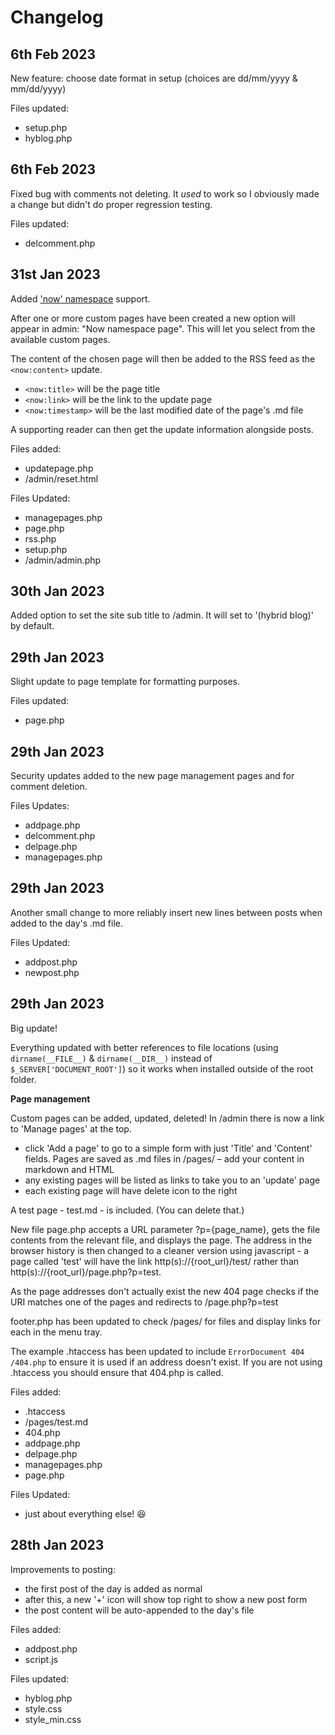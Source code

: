 # Changelog

## 6th Feb 2023

New feature: choose date format in setup (choices are dd/mm/yyyy & mm/dd/yyyy)

Files updated:

- setup.php
- hyblog.php

## 6th Feb 2023

Fixed bug with comments not deleting. It _used_ to work so I obviously made a change but didn't do proper regression testing.

Files updated:

- delcomment.php

## 31st Jan 2023

Added ['now' namespace](https://github.com/colin-walker/Now-Namespace) support.

After one or more custom pages have been created a new option will appear in admin: "Now namespace page". This will let you select from the available custom pages.

The content of the chosen page will then be added to the RSS feed as the `<now:content>` update.

- `<now:title>` will be the page title
- `<now:link>` will be the link to the update page
- `<now:timestamp>` will be the last modified date of the page's .md file

A supporting reader can then get the update information alongside posts.

Files added:

- updatepage.php
- /admin/reset.html

Files Updated:

- managepages.php
- page.php
- rss.php
- setup.php
- /admin/admin.php

## 30th Jan 2023

Added option to set the site sub title to /admin. It will set to '(hybrid blog)' by default.

## 29th Jan 2023

Slight update to page template for formatting purposes.

Files updated:

- page.php 

## 29th Jan 2023

Security updates added to the new page management pages and for comment deletion.

Files Updates:

- addpage.php
- delcomment.php
- delpage.php
- managepages.php

## 29th Jan 2023

Another small change to more reliably insert new lines between posts when added to the day's .md file.

Files Updated:

- addpost.php
- newpost.php

## 29th Jan 2023

Big update!

Everything updated with better references to file locations (using `dirname(__FILE__)` & `dirname(__DIR__)` instead of `$_SERVER['DOCUMENT_ROOT']`) so it works when installed outside of the root folder.

**Page management**

Custom pages can be added, updated, deleted! In /admin there is now a link to 'Manage pages' at the top.

- click 'Add a page' to go to a simple form with just 'Title' and 'Content' fields. Pages are saved as .md files in /pages/ – add your content in markdown and HTML
- any existing pages will be listed as links to take you to an 'update' page
- each existing page will have delete icon to the right

A test page - test.md - is included. (You can delete that.)

New file page.php accepts a URL parameter ?p={page_name}, gets the file contents from the relevant file, and displays the page. The address in the browser history is then changed to a cleaner version using javascript - a page called 'test' will have the link http(s)://{root_url}/test/ rather than http(s)://{root_url}/page.php?p=test.

As the page addresses don't actually exist the new 404 page checks if the URI matches one of the pages and redirects to /page.php?p=test

footer.php has been updated to check /pages/ for files and display links for each in the menu tray.

The example .htaccess has been updated to include `ErrorDocument 404 /404.php` to ensure it is used if an address doesn't exist. If you are not using .htaccess you should ensure that 404.php is called.

Files added:

- .htaccess
- /pages/test.md
- 404.php
- addpage.php
- delpage.php
- managepages.php
- page.php

Files Updated:

- just about everything else! 😆

## 28th Jan 2023

Improvements to posting:

- the first post of the day is added as normal
- after this, a new '+' icon will show top right to show a new post form
- the post content will be auto-appended to the day's file

Files added:

- addpost.php
- script.js

Files updated:

- hyblog.php
- style.css
- style_min.css
